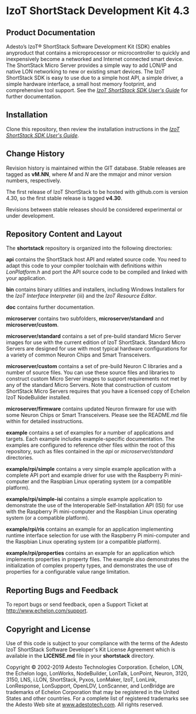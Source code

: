 IzoT ShortStack Development Kit 4.3
===================================

Product Documentation
---------------------

Adesto’s IzoT® ShortStack Software Development Kit (SDK) enables anyproduct that contains a microprocessor or microcontroller to quickly and inexpensively become a networked and Internet connected smart device. The ShortStack Micro Server provides a simple way to add LON/IP and native LON networking to new or existing smart devices. The IzoT ShortStack SDK is easy to use due to a simple host API, a simple driver, a simple hardware interface, a small host memory footprint, and comprehensive tool support.  See the [*IzoT ShortStack SDK User's Guide*](http://downloads.echelon.com/support/documentation/manuals/devtools/078-0540-01B_IzoT_ShortStack_SDK_User's_Guide.pdf "IzoT ShortStack SDK User's Guide") for further documentation. 


Installation
------------

Clone this repository, then review the installation instructions in the [*IzoT ShortStack SDK User's Guide*](http://downloads.echelon.com/support/documentation/manuals/devtools/078-0540-01B_IzoT_ShortStack_SDK_User's_Guide.pdf "IzoT ShortStack SDK User's Guide").



Change History
--------------

Revision history is maintained within the GIT database. Stable releases
are tagged as **vM.NN**, where *M* and *N* are the mmajor and minor 
version numbers, respectively. 

The first release of IzoT ShortStack to be hosted with github.com is version
4.30, so the first stable release is tagged **v4.30**.

Revisions between stable releases should be considered experimental or under 
development.


Repository Content and Layout
-----------------------------

The **shortstack** repository is organized into the following
directories:  

**api**
contains the ShortStack host API and related source code. You need to adapt 
this code to your compiler toolchain with definitions within *LonPlatform.h* 
and port the API source code to be compiled and linked with your application.

**bin** 
contains binary utilities and installers, including Windows Installers for
the *IzoT Interface Interpreter* (iii) and the *IzoT Resource Editor*.

**doc**
contains further documentation.

**microserver**
contains two subfolders, **microserver/standard** and **microserver/custom**.

**microserver/standard**
contains a set of pre-build standard Micro Server images for use with the
current edition of IzoT ShortStack. Standard Micro Servers are designed for 
use with most typical hardware configurations for a variety of common Neuron 
Chips and Smart Transceivers.

**microserver/custom**
contains a set of pre-build Neuron C libraries and a number of source files. 
You can use these source files and libraries to construct custom Micro Server
images to support requirements not met by any of the standard Micro Servers. 
Note that construction of custom ShortStack Micro Servers requires that you
have a licensed copy of Echelon IzoT NodeBuilder installed. 

**microserver/firmware**
contains updated Neuron firmware for use with some Neuron Chips or Smart Transceivers. Please see the README.md file within for detailed insstructions.

**example**
contains a set of examples for a number of applications and targets. Each 
example includes example-specific documentation. The examples are configured to
reference other files within the root of this repository, such as files 
contained in the *api* or *microserver/standard* directories. 

**example/rpi/simple**
contains a very simple example application with a complete API port and example
driver for use with the Raspberry Pi mini-computer and the Raspbian Linux operating
system (or a compatible platform). 

**example/rpi/simple-isi**
contains a simple example application to demonstrate the use of the Interoperable Self-Installation API (ISI) for use with the Raspberry Pi mini-computer and the Raspbian Linux operating system (or a compatible platform).

**example/rpi/ris**
contains an example for an application implementing runtime interface selection for use with the Raspberry Pi mini-computer and the Raspbian Linux operating system (or a compatible platform).

**example/rpi/properties**
contains an example for an application which implements properties in property files. The example also demonstrates the initialization of complex property types, and demonstrates the use of properties for a configurable value range limitation. 


Reporting Bugs and Feedback
---------------------------

To report bugs or send feedback, open a Support Ticket at
<http://www.echelon.com/support>.


Copyright and License
---------------------

Use of this code is subject to your compliance with the terms of the
Adesto IzoT ShortStack Software Developer's Kit License Agreement which is
available in the **LICENSE.md** file in your **shortstack** directory.

Copyright © 2002-2019 Adesto Technologies Corporation. Echelon, LON, the Echelon logo, LonWorks, NodeBuilder, LonTalk, LonPoint, Neuron, 3120, 3150, LNS, i.LON, ShortStack, Pyxos, LonMaker, IzoT, LonLink, LonResponse, LonSupport, OpenLDV, LonScanner, and LonBridge are trademarks of Echelon Corporation that may be registered in the United States and other countries. For a complete list of registered trademarks see the Adesto Web site at www.adestotech.com. All rights reserved.
